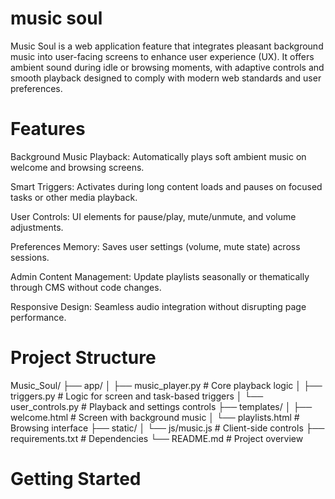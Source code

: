# music soul
Music Soul is a web application feature that integrates pleasant background music into user-facing screens to enhance user experience (UX). It offers ambient sound during idle or browsing moments, with adaptive controls and smooth playback designed to comply with modern web standards and user preferences.

# Features
Background Music Playback: Automatically plays soft ambient music on welcome and browsing screens.

Smart Triggers: Activates during long content loads and pauses on focused tasks or other media playback.

User Controls: UI elements for pause/play, mute/unmute, and volume adjustments.

Preferences Memory: Saves user settings (volume, mute state) across sessions.

Admin Content Management: Update playlists seasonally or thematically through CMS without code changes.

Responsive Design: Seamless audio integration without disrupting page performance.

# Project Structure

Music_Soul/
├── app/
│   ├── music_player.py        # Core playback logic
│   ├── triggers.py            # Logic for screen and task-based triggers
│   └── user_controls.py       # Playback and settings controls
├── templates/
│   ├── welcome.html           # Screen with background music
│   └── playlists.html         # Browsing interface
├── static/
│   └── js/music.js            # Client-side controls
├── requirements.txt           # Dependencies
└── README.md                  # Project overview

# Getting Started

